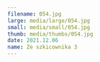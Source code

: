 ```yaml
---
filename: 054.jpg
large: media/large/054.jpg
small: media/small/054.jpg
thumb: media/thumbs/054.jpg
date: 2021.12.06
name: Ze szkicownika 3
---
```

